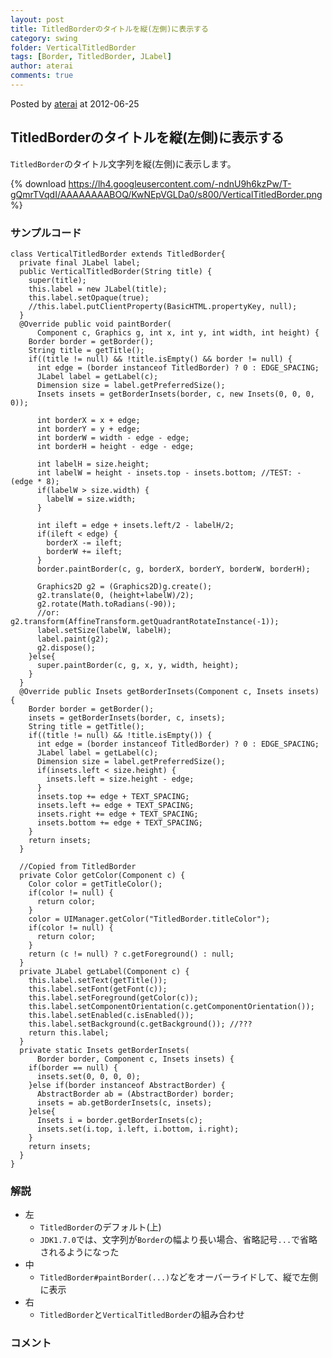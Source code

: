 ```yaml
---
layout: post
title: TitledBorderのタイトルを縦(左側)に表示する
category: swing
folder: VerticalTitledBorder
tags: [Border, TitledBorder, JLabel]
author: aterai
comments: true
---
```


Posted by [aterai](http://terai.xrea.jp/aterai.html) at 2012-06-25

## TitledBorderのタイトルを縦(左側)に表示する
`TitledBorder`のタイトル文字列を縦(左側)に表示します。


{% download https://lh4.googleusercontent.com/-ndnU9h6kzPw/T-gQmrTVqdI/AAAAAAAABOQ/KwNEpVGLDa0/s800/VerticalTitledBorder.png %}

### サンプルコード
<pre class="prettyprint"><code>class VerticalTitledBorder extends TitledBorder{
  private final JLabel label;
  public VerticalTitledBorder(String title) {
    super(title);
    this.label = new JLabel(title);
    this.label.setOpaque(true);
    //this.label.putClientProperty(BasicHTML.propertyKey, null);
  }
  @Override public void paintBorder(
      Component c, Graphics g, int x, int y, int width, int height) {
    Border border = getBorder();
    String title = getTitle();
    if((title != null) &amp;&amp; !title.isEmpty() &amp;&amp; border != null) {
      int edge = (border instanceof TitledBorder) ? 0 : EDGE_SPACING;
      JLabel label = getLabel(c);
      Dimension size = label.getPreferredSize();
      Insets insets = getBorderInsets(border, c, new Insets(0, 0, 0, 0));

      int borderX = x + edge;
      int borderY = y + edge;
      int borderW = width - edge - edge;
      int borderH = height - edge - edge;

      int labelH = size.height;
      int labelW = height - insets.top - insets.bottom; //TEST: - (edge * 8);
      if(labelW &gt; size.width) {
        labelW = size.width;
      }

      int ileft = edge + insets.left/2 - labelH/2;
      if(ileft &lt; edge) {
        borderX -= ileft;
        borderW += ileft;
      }
      border.paintBorder(c, g, borderX, borderY, borderW, borderH);

      Graphics2D g2 = (Graphics2D)g.create();
      g2.translate(0, (height+labelW)/2);
      g2.rotate(Math.toRadians(-90));
      //or: g2.transform(AffineTransform.getQuadrantRotateInstance(-1));
      label.setSize(labelW, labelH);
      label.paint(g2);
      g2.dispose();
    }else{
      super.paintBorder(c, g, x, y, width, height);
    }
  }
  @Override public Insets getBorderInsets(Component c, Insets insets) {
    Border border = getBorder();
    insets = getBorderInsets(border, c, insets);
    String title = getTitle();
    if((title != null) &amp;&amp; !title.isEmpty()) {
      int edge = (border instanceof TitledBorder) ? 0 : EDGE_SPACING;
      JLabel label = getLabel(c);
      Dimension size = label.getPreferredSize();
      if(insets.left &lt; size.height) {
        insets.left = size.height - edge;
      }
      insets.top += edge + TEXT_SPACING;
      insets.left += edge + TEXT_SPACING;
      insets.right += edge + TEXT_SPACING;
      insets.bottom += edge + TEXT_SPACING;
    }
    return insets;
  }

  //Copied from TitledBorder
  private Color getColor(Component c) {
    Color color = getTitleColor();
    if(color != null) {
      return color;
    }
    color = UIManager.getColor("TitledBorder.titleColor");
    if(color != null) {
      return color;
    }
    return (c != null) ? c.getForeground() : null;
  }
  private JLabel getLabel(Component c) {
    this.label.setText(getTitle());
    this.label.setFont(getFont(c));
    this.label.setForeground(getColor(c));
    this.label.setComponentOrientation(c.getComponentOrientation());
    this.label.setEnabled(c.isEnabled());
    this.label.setBackground(c.getBackground()); //???
    return this.label;
  }
  private static Insets getBorderInsets(
      Border border, Component c, Insets insets) {
    if(border == null) {
      insets.set(0, 0, 0, 0);
    }else if(border instanceof AbstractBorder) {
      AbstractBorder ab = (AbstractBorder) border;
      insets = ab.getBorderInsets(c, insets);
    }else{
      Insets i = border.getBorderInsets(c);
      insets.set(i.top, i.left, i.bottom, i.right);
    }
    return insets;
  }
}
</code></pre>

### 解説
- 左
    - `TitledBorder`のデフォルト(上)
    - `JDK1.7.0`では、文字列が`Border`の幅より長い場合、省略記号`...`で省略されるようになった
- 中
    - `TitledBorder#paintBorder(...)`などをオーバーライドして、縦で左側に表示
- 右
    - `TitledBorder`と`VerticalTitledBorder`の組み合わせ

<!-- dummy comment line for breaking list -->

### コメント
